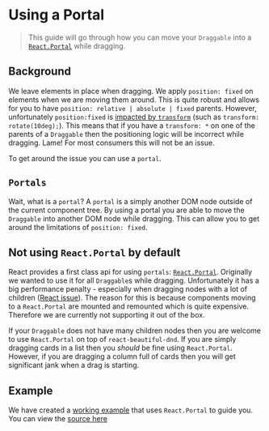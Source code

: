 # Using a Portal

> This guide will go through how you can move your `Draggable` into a [`React.Portal`](https://reactjs.org/docs/portals.html) while dragging.

## Background

We leave elements in place when dragging. We apply `position: fixed` on elements when we are moving them around. This is quite robust and allows for you to have `position: relative | absolute | fixed` parents. However, unfortunately `position:fixed` is [impacted by `transform`](http://meyerweb.com/eric/thoughts/2011/09/12/un-fixing-fixed-elements-with-css-transforms/) (such as `transform: rotate(10deg);`). This means that if you have a `transform: *` on one of the parents of a `Draggable` then the positioning logic will be incorrect while dragging. Lame! For most consumers this will not be an issue.

To get around the issue you can use a `portal`.

## `Portals`

Wait, what is a `portal`? A `portal` is a simply another DOM node outside of the current component tree. By using a portal you are able to move the `Draggable` into another DOM node while dragging. This can allow you to get around the limitations of `position: fixed`.

## Not using `React.Portal` by default

React provides a first class api for using `portals`: [`React.Portal`](https://reactjs.org/docs/portals.html). Originally we wanted to use it for all `Draggable`s while dragging. Unfortunately it has a big performance penalty - especially when dragging nodes with a lot of children ([React issue](https://github.com/facebook/react/issues/12247)). The reason for this is because components moving to a `React.Portal` are mounted and remounted which is quite expensive. Therefore we are currently not supporting it out of the box.

If your `Draggable` does not have many children nodes then you are welcome to use `React.Portal` on top of `react-beautiful-dnd`. If you are simply dragging cards in a list then you *should* be fine using `React.Portal`. However, if you are dragging a column full of cards then you will get significant jank when a drag is starting.

## Example

<!-- TODO: embed example here on new website -->

We have created a [working example](https://react-beautiful-dnd.netlify.com/?selectedKind=Portals&selectedStory=Using%20your%20own%20portal&full=0&addons=1&stories=1&panelRight=0&addonPanel=storybook%2Factions%2Factions-panel) that uses `React.Portal` to guide you. You can view the [source here](https://github.com/atlassian/react-beautiful-dnd/blob/master/stories/11-portal-story.js)
